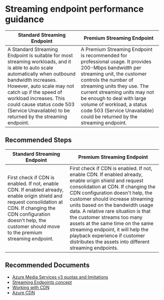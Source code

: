 
<properties pageTitle="Streaming endpoint performance guidance"
    description="Solution to streaming endpoint performance issues (status 503)"
    infoBubbleText="See details on the right"
    service="microsoft.media"
    resource="mediaservices"
    authors="Juliako"
    ms.author="juliako"
    displayOrder="1"
    articleId="mediaservices-insights-streamingendpoint-performance"
    diagnosticScenario=""
    selfHelpType="diagnostics"
    supportTopicIds=""
    resourceTags=""
    productPesIds="14885"
    cloudEnvironments="public"
/>

# Streaming endpoint performance guidance

<!--issueDescription-->
|Standard Streaming Endpoint|Premium Streaming Endpoint|
|---|---|
|A Standard Streaming Endpoint is suitable for most streaming workloads, and it is able to auto scale automatically when outbound bandwidth increases. However, auto scale may not catch up if the speed of workload increases. This could cause status code 503 (Service Unavailable) to be returned by the streaming endpoint.|A Premium Streaming Endpoint is recommended for professional usage. It provides 200-Mbps bandwidth per streaming unit, the customer controls the number of streaming units they use. The current streaming units may not be enough to deal with large volume of workload, a status code 503 (Service Unavailable) could be returned by the streaming endpoint.|
<!--/issueDescription-->

## **Recommended Steps**

|Standard Streaming Endpoint|Premium Streaming Endpoint|
|---|---|
|First check if CDN is enabled. If not, enable CDN. If enabled already, enable origin shield and request consolidation at CDN. If changing the CDN configuration doesn't help, the customer should move to the premium streaming endpoint.|First check if CDN is enabled. If not, enable CDN. If enabled already, enable origin shield and request consolidation at CDN. If changing the CDN configuration doesn't help, the customer should increase streaming units based on the bandwidth usage data. A relative rare situation is that the customer streams too many assets at the same time on the same streaming endpoint, it will help the playback experience if customer distributes the assets into different streaming endpoints.|

## **Recommended Documents**

* [Azure Media Services v3 quotas and limitations](https://docs.microsoft.com/azure/media-services/latest/limits-quotas-constraints)
* [Streaming Endpoints concept](https://docs.microsoft.com/azure/media-services/latest/streaming-endpoint-concept)
* [Working with CDN](https://docs.microsoft.com/azure/media-services/latest/streaming-endpoint-concept#working-with-cdn)
* [Azure CDN](https://docs.microsoft.com/azure/cdn/cdn-overview)
